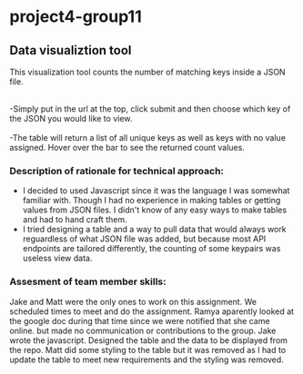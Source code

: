 # project4-group11
## Data visualiztion tool
This visualization tool counts the number of matching keys inside a JSON file.<br><br>

-Simply put in the url at the top, click submit and then choose which key of the JSON you would like to view.<br><br>
-The table will return a list of all unique keys as well as keys with no value assigned. Hover over the bar to see the returned count values. 

### Description of rationale for technical approach:
- I decided to used Javascript since it was the language I was somewhat familiar with. Though I had no experience in making tables or getting values from JSON files. I didn't know of any easy ways to make tables and had to hand craft them.
- I tried designing a table and a way to pull data that would always work reguardless of what JSON file was added, but because most API endpoints are tailored differently, the counting of some keypairs was useless view data. 

### Assesment of team member skills:
Jake and Matt were the only ones to work on this assignment. We scheduled times to meet and do the assignment. Ramya aparently looked at the google doc during that time since we were notified that she came online. but made no communication or contributions to the group. 
  Jake wrote the javascript. Designed the table and the data to be displayed from the repo. Matt did some styling to the table but it was removed as I had to update the table to meet new requirements and the styling was removed. 
  

